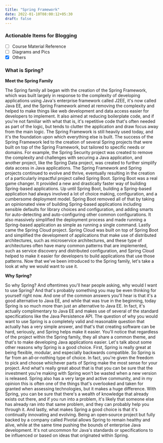 ```yaml
---
title: "Spring Framework"
date: 2022-01-10T08:00:12+05:30
draft: false
---
```


### Actionable Items for Blogging

- [ ] Course Material Reference
- [ ] Diagrams and Pics
- [x] Others

### What is Spring?

**Meet the Spring Family**

The Spring family all began with the creation of the Spring Framework, which was built largely in response to the complexity of developing applications using Java's enterprise framework called J2EE, it's now called Java EE, and the Spring Framework aimed at removing the complexity and helped to make things like web development and data access easier for developers to implement. It also aimed at reducing boilerplate code, and if you're not familiar with what that is, it's repetitive code that's often needed as part of the logic, but tends to clutter the application and draw focus away from the main logic. The Spring Framework is still heavily used today, and it's the foundation upon which everything else is built. The success of the Spring Framework led to the creation of several Spring projects that were built on top of the Spring Framework, but tailored to specific needs or domains. For example, the Spring Security project was created to remove the complexity and challenges with securing a Java application, and another project, like the Spring Data project, was created to further simplify data access in Java applications. The Spring Framework and Spring projects continued to evolve and thrive, eventually resulting in the creation of a particularly impactful project called Spring Boot. Spring Boot was a real game changer. It provided a new and drastically faster way of building Spring-based applications. Up until Spring Boot, building a Spring-based application had always involved a lot of choice making, configuration, and a cumbersome deployment model. Spring Boot removed all of that by taking an opinionated view of building Spring-based applications including sensible defaults for library choices and configuration, and adding smarts for auto-detecting and auto-configuring other common configurations. It also massively simplified the deployment process and made running a Spring-based application as simple as running a single command. Lastly came the Spring Cloud project. Spring Cloud was built on top of Spring Boot and simplified the development of applications that make use of distributed architectures, such as microservice architectures, and these type of architectures often have many common patterns that are implemented, such as service discovery and distributed configuration, and Spring Cloud helped to make it easier for developers to build applications that use those patterns. Now that we've been introduced to the Spring family, let's take a look at why we would want to use it.

**Why Spring?**

So why Spring? And oftentimes you'll hear people asking, why would I want to use Spring? And that's probably something you may be even thinking for yourself right now. And one of the common answers you'll hear is that it's a good alternative to Java EE, and while that was true in the beginning, today Spring is so much more than just an alternative to Java EE. In fact, it's actually complimentary to Java EE and makes use of several of the standard specifications like the Java Persistence API. The question of why you would want to use Spring is a completely valid and reasonable question that actually has a very simple answer, and that's that creating software can be hard, seriously, and Spring helps make it easier. You'll notice that regardless of the project within the Spring family, they all share a common theme, and that's to make developing Java applications easier. Let's talk about some other reasons why Spring is a good choice. First, Spring is really great at being flexible, modular, and especially backwards compatible. So Spring is far from an all‑or‑nothing type of choice. In fact, you're given the freedom to pick and choose whichever parts of Spring make the most sense for your project. And what's really great about that is that you can be sure that the investment you're making with Spring won't be wasted when a new version is released. Spring also has a very large and active community, and in my opinion this is often one of the things that's overlooked and taken for granted when assessing technologies, but it makes a huge difference. With Spring, you can be sure that there's a wealth of knowledge that already exists out there, and if you run into a problem, it's likely that someone else has already ran into that same problem, and they can probably help you through it. And lastly, what makes Spring a good choice is that it's continually innovating and evolving. Being an open‑source project but fully backed by a company called Pivotal allows Spring to remain healthy and alive, while at the same time pushing the bounds of enterprise Java development. It's not uncommon for Java's standards or specifications to be influenced or based on ideas that originated within Spring.
